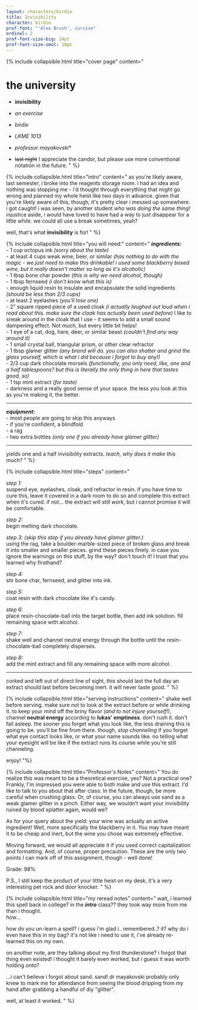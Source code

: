 ```yaml
---
layout: characters/birdie
title: Invisibility
character: birdie
prof-font: "'Alex Brush', cursive"
ordinal: 2
prof-font-size-big: 24pt
prof-font-size-smol: 18pt
---
```

{% include collapsible.html title="cover page" content="
# the university

- **invisibility**  
- *an exercise*

- *birdie*
- *LKME 1013*
- *professor mayakovski*<span class='note'>*</span>
- <span><s>last night</s> <span class='note'>I appreciate the candor, but please use more conventional notation in the future.</span></span>
" %}

{% include collapsible.html title="intro" content="
as you're likely aware, last semester, i broke into the reagents storage room. i had an idea and nothing was stopping me - i'd thought through everything that might go wrong and planned my whole heist like two days in advance. given that you're likely aware of this, though, it's pretty clear i messed up somewhere. i got caught! i was seen, by another student *who was doing the same thing!* injustice aside, i would have loved to have had a way to just disappear for a little while. we could all use a break sometimes, yeah?

well, that's what **invisibility** is for!
" %}

{% include collapsible.html title="you will need:" content="
***ingredients:***  
\- 1 cup octopus ink *(sorry about the taste)*  
\- at least 4 cups weak wine, beer, or similar *(has nothing to do with the magic - we just need to make this drinkable! i used some blackberry boxed wine, but it really doesn't matter so long as it's alcoholic)*  
\- 1 tbsp bone char powder *(this is why we need alcohol, though)*  
\- 1 tbsp fernseed *(i don't know what this is)*  
\- enough liquid resin to insulate and encapsulate the solid ingredients *(should be less than 2/3 cups)*  
\- at least 2 eyelashes *(you'll lose one)*  
\- 2\" square ripped piece of a used cloak *(i actually laughed out loud when i read about this. <span class='underline'>make sure the cloak has actually been used before</span>)* <span class='note'> I like to sneak around in the cloak that I use - it seems to add a small sound dampening effect. Not much, but every little bit helps!</span>  
\- 1 eye of a cat, dog, hare, deer, or similar beast *(couldn't find any way around it)*  
\- 1 small crystal ball, triangular prism, or other clear refractor  
\- 1 tbsp glamer glitter *(any brand will do. you can also shatter and grind the glass yourself, which is what i did because i forgot to buy any!)*  
\- 2/3 cup dark chocolate morsels *(functionally, you only need, like, one and a half tablespoons? but this is literally the only thing in here that tastes good, so)*  
\- 1 tsp mint extract *(for taste)*  
\- darkness and a really good sense of your space. the less you look at this as you're making it, the better.

---

***equipment:***  
\- most people are going to skip this anyways  
\- if you're confident, a blindfold  
\- a rag  
\- two extra bottles *(only one if you already have glamer glitter)*

---

yields one and a half invisibility extracts. *teach, why does it make this much?*
" %}

{% include collapsible.html title="steps" content="

*step 1:*  
suspend eye, eyelashes, cloak, and refractor in resin. if you have time to cure this, leave it covered in a dark room to do so and complete this extract when it's cured. if not... the extract will still *work*, but i cannot promise it will be comfortable.

*step 2:*  
begin melting dark chocolate.

*step 3: (skip this step if you already have glamer glitter.)*  
using the rag, take a boulder-marble-sized piece of broken glass and break it into smaller and smaller pieces.
grind these pieces finely. <span class='underline'>in case you ignore the warnings on this stuff, by the way? don't touch it!</span> <span class='note'>I trust that you learned why firsthand?</span>

*step 4:*  
stir bone char, fernseed, and glitter into ink.

*step 5:*  
coat resin with dark chocolate like it's candy.

*step 6:*  
place resin-chocolate-ball into the target bottle, then add ink solution. fill remaining space with alcohol.

*step 7:*  
shake well and channel neutral energy through the bottle until the resin-chocolate-ball completely disperses.

*step 8:*  
add the mint extract and fill any remaining space with more alcohol.

---

corked and left out of direct line of sight, this should last the full day an extract should last before becoming inert. it will never taste good.
" %}

{% include collapsible.html title="serving instructions" content="
shake well before serving. make sure not to look at the extract before or while drinking it. to keep your mind off the briny flavor *(and to not injure yourself!)*, channel **neutral energy** according to **lukas' emptiness**. don't rush it. don't fall asleep. the sooner you forget what you look like, the less draining this is going to be. you'll be fine from there. though, *stop channeling* if you forget what eye contact looks like, or what your name sounds like. no telling what your eyesight will be like if the extract runs its course while you're still channeling.

enjoy!
"%}

{% include collapsible.html title="<span class='note'>Professor's Notes</span>" content="
<span class='note'>You do realize this was meant to be a theoretical exercise, yes? Not a practical one? Frankly, I'm impressed you were able to both make and use this extract. I'd like to talk to you about that after class. In the future, though, be more careful when crushing glass. Or, of course, you can always use sand as a weak glamer glitter in a pinch. Either way, we wouldn’t want your invisibility ruined by blood splatter again, would we?

<span class='note'>As for your query about the yield: your wine was actually an active ingredient! Well, more specifically the blackberry in it. You may have meant it to be cheap and inert, but the wine you chose was extremely effective.

<span class='note'>Moving forward, we would all appreciate it if you used correct capitalization and formatting. And, of course, proper precaution. These are the only two points I can mark off of this assignment, though - well done!

<span class='underline note'>Grade: 98%

<span class='note'>P.S., I still keep the product of your little heist on my desk, it's a very interesting pet rock and door knocker.
" %}

{% include collapsible.html title="<span class='reread'>my reread notes</span>" content="
<span class='reread'>wait, i learned this spell back in college? in the ***intro*** class?? they took way more from me than i thought.  
how...

<span class='reread'>how do you un-learn a spell? i guess i'm glad i.. remembered..? it? why do i even have this in my bag? it's not like i need to use it, i've already re-learned this on my own.

<span class='reread'>on another note, are they talking about my first thunderstone? i forgot that thing even existed! i thought it barely even worked, but i guess it was worth holding onto?

<span class='reread'>...i can't believe i forgot about sand. sand! dr mayakovski probably only knew to mark me for attendance from seeing the blood dripping from my hand after grabbing a handful of diy \"glitter\".

<span class='reread'>well, at least it worked.
" %}